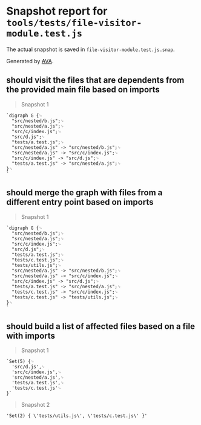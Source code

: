 # Snapshot report for `tools/tests/file-visitor-module.test.js`

The actual snapshot is saved in `file-visitor-module.test.js.snap`.

Generated by [AVA](https://avajs.dev).

## should visit the files that are dependents from the provided main file based on imports

> Snapshot 1

    `digraph G {␊
      "src/nested/b.js";␊
      "src/nested/a.js";␊
      "src/c/index.js";␊
      "src/d.js";␊
      "tests/a.test.js";␊
      "src/nested/a.js" -> "src/nested/b.js";␊
      "src/nested/a.js" -> "src/c/index.js";␊
      "src/c/index.js" -> "src/d.js";␊
      "tests/a.test.js" -> "src/nested/a.js";␊
    }␊
    `

## should merge the graph with files from a different entry point based on imports

> Snapshot 1

    `digraph G {␊
      "src/nested/b.js";␊
      "src/nested/a.js";␊
      "src/c/index.js";␊
      "src/d.js";␊
      "tests/a.test.js";␊
      "tests/c.test.js";␊
      "tests/utils.js";␊
      "src/nested/a.js" -> "src/nested/b.js";␊
      "src/nested/a.js" -> "src/c/index.js";␊
      "src/c/index.js" -> "src/d.js";␊
      "tests/a.test.js" -> "src/nested/a.js";␊
      "tests/c.test.js" -> "src/c/index.js";␊
      "tests/c.test.js" -> "tests/utils.js";␊
    }␊
    `

## should build a list of affected files based on a file with imports

> Snapshot 1

    `Set(5) {␊
      'src/d.js',␊
      'src/c/index.js',␊
      'src/nested/a.js',␊
      'tests/a.test.js',␊
      'tests/c.test.js'␊
    }`

> Snapshot 2

    'Set(2) { \'tests/utils.js\', \'tests/c.test.js\' }'
